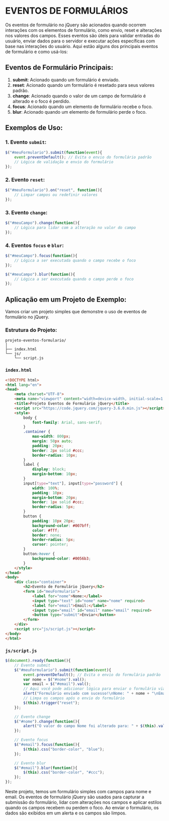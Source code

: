 # EVENTOS DE FORMULÁRIOS
Os eventos de formulário no jQuery são acionados quando ocorrem interações com os elementos de formulário, como envio, reset e alterações nos valores dos campos. Esses eventos são úteis para validar entradas do usuário, enviar dados para o servidor e executar ações específicas com base nas interações do usuário. Aqui estão alguns dos principais eventos de formulário e como usá-los:

## Eventos de Formulário Principais:
1. **submit**: Acionado quando um formulário é enviado.
2. **reset**: Acionado quando um formulário é resetado para seus valores padrão.
3. **change**: Acionado quando o valor de um campo de formulário é alterado e o foco é perdido.
4. **focus**: Acionado quando um elemento de formulário recebe o foco.
5. **blur**: Acionado quando um elemento de formulário perde o foco.

## Exemplos de Uso:
### 1. Evento `submit`:
```javascript
$("#meuFormulario").submit(function(event){
    event.preventDefault(); // Evita o envio do formulário padrão
    // Lógica de validação e envio do formulário
});
```

### 2. Evento `reset`:
```javascript
$("#meuFormulario").on("reset", function(){
    // Limpar campos ou redefinir valores
});
```

### 3. Evento `change`:
```javascript
$("#meuCampo").change(function(){
    // Lógica para lidar com a alteração no valor do campo
});
```

### 4. Eventos `focus` e `blur`:
```javascript
$("#meuCampo").focus(function(){
    // Lógica a ser executada quando o campo recebe o foco
});

$("#meuCampo").blur(function(){
    // Lógica a ser executada quando o campo perde o foco
});
```

## Aplicação em um Projeto de Exemplo:
Vamos criar um projeto simples que demonstre o uso de eventos de formulário no jQuery.

### Estrutura do Projeto:
```
projeto-eventos-formulario/
│
├── index.html
└── js/
    └── script.js
```

### `index.html`
```html
<!DOCTYPE html>
<html lang="en">
<head>
    <meta charset="UTF-8">
    <meta name="viewport" content="width=device-width, initial-scale=1.0">
    <title>Projeto Eventos de Formulário jQuery</title>
    <script src="https://code.jquery.com/jquery-3.6.0.min.js"></script>
    <style>
        body {
            font-family: Arial, sans-serif;
        }
        .container {
            max-width: 800px;
            margin: 50px auto;
            padding: 20px;
            border: 2px solid #ccc;
            border-radius: 10px;
        }
        label {
            display: block;
            margin-bottom: 10px;
        }
        input[type="text"], input[type="password"] {
            width: 100%;
            padding: 10px;
            margin-bottom: 20px;
            border: 1px solid #ccc;
            border-radius: 5px;
        }
        button {
            padding: 10px 20px;
            background-color: #007bff;
            color: #fff;
            border: none;
            border-radius: 5px;
            cursor: pointer;
        }
        button:hover {
            background-color: #0056b3;
        }
    </style>
</head>
<body>
    <div class="container">
        <h2>Evento de Formulário jQuery</h2>
        <form id="meuFormulario">
            <label for="nome">Nome:</label>
            <input type="text" id="nome" name="nome" required>
            <label for="email">Email:</label>
            <input type="email" id="email" name="email" required>
            <button type="submit">Enviar</button>
        </form>
    </div>
    <script src="js/script.js"></script>
</body>
</html>
```

### `js/script.js`
```javascript
$(document).ready(function(){
    // Evento submit
    $("#meuFormulario").submit(function(event){
        event.preventDefault(); // Evita o envio do formulário padrão
        var nome = $("#nome").val();
        var email = $("#email").val();
        // Aqui você pode adicionar lógica para enviar o formulário via AJAX ou fazer outras operações.
        alert("Formulário enviado com sucesso!\nNome: " + nome + "\nEmail: " + email);
        // Limpa os campos após o envio do formulário
        $(this).trigger("reset");
    });

    // Evento change
    $("#nome").change(function(){
        alert("O valor do campo Nome foi alterado para: " + $(this).val());
    });

    // Evento focus
    $("#email").focus(function(){
        $(this).css("border-color", "blue");
    });

    // Evento blur
    $("#email").blur(function(){
        $(this).css("border-color", "#ccc");
    });
});
```

Neste projeto, temos um formulário simples com campos para nome e email. Os eventos de formulário jQuery são usados para capturar a submissão do formulário, lidar com alterações nos campos e aplicar estilos quando os campos recebem ou perdem o foco. Ao enviar o formulário, os dados são exibidos em um alerta e os campos são limpos.
